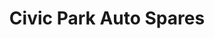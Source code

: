 ---
title: "Civic Park Auto Spares"
url: /mossel-bay-local-municipality/civic-park-auto-spares/
shop: car parts
---